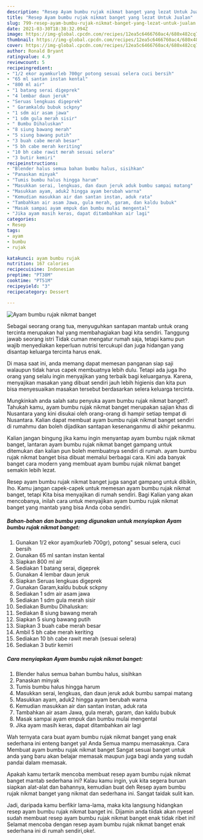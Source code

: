 ```yaml
---
description: "Resep Ayam bumbu rujak nikmat banget yang lezat Untuk Jualan"
title: "Resep Ayam bumbu rujak nikmat banget yang lezat Untuk Jualan"
slug: 799-resep-ayam-bumbu-rujak-nikmat-banget-yang-lezat-untuk-jualan
date: 2021-03-30T18:38:32.094Z
image: https://img-global.cpcdn.com/recipes/12ea5c6466760ac4/680x482cq70/ayam-bumbu-rujak-nikmat-banget-foto-resep-utama.jpg
thumbnail: https://img-global.cpcdn.com/recipes/12ea5c6466760ac4/680x482cq70/ayam-bumbu-rujak-nikmat-banget-foto-resep-utama.jpg
cover: https://img-global.cpcdn.com/recipes/12ea5c6466760ac4/680x482cq70/ayam-bumbu-rujak-nikmat-banget-foto-resep-utama.jpg
author: Ronald Bryant
ratingvalue: 4.9
reviewcount: 5
recipeingredient:
- "1/2 ekor ayamkurleb 700gr potong sesuai selera cuci bersih"
- "65 ml santan instan kental"
- "800 ml air"
- "1 batang serai digeprek"
- "4 lembar daun jeruk"
- "Seruas lengkuas digeprek"
- " Garamkaldu bubuk sckpny"
- "1 sdm air asam jawa"
- "1 sdm gula merah sisir"
- " Bumbu Dihaluskan"
- "8 siung bawang merah"
- "5 siung bawang putih"
- "3 buah cabe merah besar"
- "5 bh cabe merah keriting"
- "10 bh cabe rawit merah sesuai selera"
- "3 butir kemiri"
recipeinstructions:
- "Blender halus semua bahan bumbu halus, sisihkan"
- "Panaskan minyak"
- "Tumis bumbu halus hingga harum"
- "Masukkan serai, lengkuas, dan daun jeruk aduk bumbu sampai matang"
- "Masukkan ayam, aduk2 hingga ayam berubah warna"
- "Kemudian masukkan air dan santan instan, aduk rata"
- "Tambahkan air asam Jawa, gula merah, garam, dan kaldu bubuk"
- "Masak sampai ayam empuk dan bumbu mulai mengental"
- "Jika ayam masih keras, dapat ditambahkan air lagi"
categories:
- Resep
tags:
- ayam
- bumbu
- rujak

katakunci: ayam bumbu rujak 
nutrition: 167 calories
recipecuisine: Indonesian
preptime: "PT38M"
cooktime: "PT51M"
recipeyield: "3"
recipecategory: Dessert

---
```



![Ayam bumbu rujak nikmat banget](https://img-global.cpcdn.com/recipes/12ea5c6466760ac4/680x482cq70/ayam-bumbu-rujak-nikmat-banget-foto-resep-utama.jpg)

Sebagai seorang orang tua, menyuguhkan santapan mantab untuk orang tercinta merupakan hal yang membahagiakan bagi kita sendiri. Tanggung jawab seorang istri Tidak cuman mengatur rumah saja, tetapi kamu pun wajib menyediakan keperluan nutrisi tercukupi dan juga hidangan yang disantap keluarga tercinta harus enak.

Di masa  saat ini, anda memang dapat memesan panganan siap saji walaupun tidak harus capek membuatnya lebih dulu. Tetapi ada juga lho orang yang selalu ingin menyajikan yang terbaik bagi keluarganya. Karena, menyajikan masakan yang dibuat sendiri jauh lebih higienis dan kita pun bisa menyesuaikan masakan tersebut berdasarkan selera keluarga tercinta. 



Mungkinkah anda salah satu penyuka ayam bumbu rujak nikmat banget?. Tahukah kamu, ayam bumbu rujak nikmat banget merupakan sajian khas di Nusantara yang kini disukai oleh orang-orang di hampir setiap tempat di Nusantara. Kalian dapat membuat ayam bumbu rujak nikmat banget sendiri di rumahmu dan boleh dijadikan santapan kesenanganmu di akhir pekanmu.

Kalian jangan bingung jika kamu ingin menyantap ayam bumbu rujak nikmat banget, lantaran ayam bumbu rujak nikmat banget gampang untuk ditemukan dan kalian pun boleh membuatnya sendiri di rumah. ayam bumbu rujak nikmat banget bisa dibuat memalui berbagai cara. Kini ada banyak banget cara modern yang membuat ayam bumbu rujak nikmat banget semakin lebih lezat.

Resep ayam bumbu rujak nikmat banget juga sangat gampang untuk dibikin, lho. Kamu jangan capek-capek untuk memesan ayam bumbu rujak nikmat banget, tetapi Kita bisa menyajikan di rumah sendiri. Bagi Kalian yang akan mencobanya, inilah cara untuk menyajikan ayam bumbu rujak nikmat banget yang mantab yang bisa Anda coba sendiri.

<!--inarticleads1-->

##### Bahan-bahan dan bumbu yang digunakan untuk menyiapkan Ayam bumbu rujak nikmat banget:

1. Gunakan 1/2 ekor ayam(kurleb 700gr), potong&#34; sesuai selera, cuci bersih
1. Gunakan 65 ml santan instan kental
1. Siapkan 800 ml air
1. Sediakan 1 batang serai, digeprek
1. Gunakan 4 lembar daun jeruk
1. Siapkan Seruas lengkuas digeprek
1. Gunakan  Garam,kaldu bubuk sckpny
1. Sediakan 1 sdm air asam jawa
1. Sediakan 1 sdm gula merah sisir
1. Sediakan  Bumbu Dihaluskan:
1. Sediakan 8 siung bawang merah
1. Siapkan 5 siung bawang putih
1. Siapkan 3 buah cabe merah besar
1. Ambil 5 bh cabe merah keriting
1. Sediakan 10 bh cabe rawit merah (sesuai selera)
1. Sediakan 3 butir kemiri




<!--inarticleads2-->

##### Cara menyiapkan Ayam bumbu rujak nikmat banget:

1. Blender halus semua bahan bumbu halus, sisihkan
1. Panaskan minyak
1. Tumis bumbu halus hingga harum
1. Masukkan serai, lengkuas, dan daun jeruk aduk bumbu sampai matang
1. Masukkan ayam, aduk2 hingga ayam berubah warna
1. Kemudian masukkan air dan santan instan, aduk rata
1. Tambahkan air asam Jawa, gula merah, garam, dan kaldu bubuk
1. Masak sampai ayam empuk dan bumbu mulai mengental
1. Jika ayam masih keras, dapat ditambahkan air lagi




Wah ternyata cara buat ayam bumbu rujak nikmat banget yang enak sederhana ini enteng banget ya! Anda Semua mampu memasaknya. Cara Membuat ayam bumbu rujak nikmat banget Sangat sesuai banget untuk anda yang baru akan belajar memasak maupun juga bagi anda yang sudah pandai dalam memasak.

Apakah kamu tertarik mencoba membuat resep ayam bumbu rujak nikmat banget mantab sederhana ini? Kalau kamu ingin, yuk kita segera buruan siapkan alat-alat dan bahannya, kemudian buat deh Resep ayam bumbu rujak nikmat banget yang nikmat dan sederhana ini. Sangat taidak sulit kan. 

Jadi, daripada kamu berfikir lama-lama, maka kita langsung hidangkan resep ayam bumbu rujak nikmat banget ini. Dijamin anda tiidak akan nyesel sudah membuat resep ayam bumbu rujak nikmat banget enak tidak ribet ini! Selamat mencoba dengan resep ayam bumbu rujak nikmat banget enak sederhana ini di rumah sendiri,oke!.

